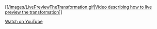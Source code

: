 <a href="./images/LivePreviewTheTransformation.gif" target="_blank">[[/images/LivePreviewTheTransformation.gif|Video describing how to live preview the transformation]]</a>

[Watch on YouTube](https://youtu.be/ZdHoP9SCbNE?t=42)

